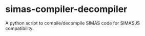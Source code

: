 # simas-compiler-decompiler
A python script to compile/decompile SIMAS code for SIMASJS compatibility.
